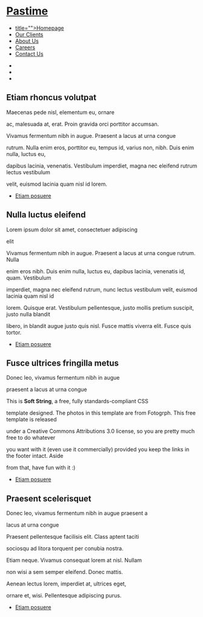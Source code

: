 <!DOCTYPE html PUBLIC "-//W3C//DTD XHTML 1.0 Strict//EN" 

"http://www.w3.org/TR/xhtml1/DTD/xhtml1-strict.dtd">
<html xmlns="http://www.w3.org/1999/xhtml">
<head>
<meta http-equiv="Content-Type" content="text/html; charset=utf-8" />
<title></title>
<meta name="keywords" content="" />
<meta name="description" content="" />

<link href="default.css" rel="stylesheet" type="text/css" media="all" />
<link href="fonts.css" rel="stylesheet" type="text/css" media="all" />



</head>
<body>
<div id="header" class="container">
	<div id="logo">
		<h1><a href="#">Pastime</a></h1>
	</div>
	<div id="menu">
		<ul>
			<li class="current_page_item"><a href="#" accesskey="1" 

title="">Homepage</a></li>
			<li><a href="#" accesskey="2" title="">Our Clients</a></li>
			<li><a href="#" accesskey="3" title="">About Us</a></li>
			<li><a href="#" accesskey="4" title="">Careers</a></li>
			<li><a href="#" accesskey="5" title="">Contact Us</a></li>
		</ul>
	</div>
</div>

<div id="banner">
	<div class="container">
		<ul class="staff">
			<li><img src="images/pic01.jpg" alt="" /></li>
			<li><img src="images/pic02.jpg" alt="" /></li>
			<li><img src="images/pic03.jpg" alt="" /></li>
		</ul>
		<div class="title">
			<h2>Etiam rhoncus volutpat</h2>
			<span class="byline">Maecenas pede nisl, elementum eu, ornare 

ac, malesuada at, erat. Proin gravida orci porttitor accumsan.</span>
		</div>
		<p>Vivamus fermentum nibh in augue. Praesent a lacus at urna congue 

rutrum. Nulla enim eros, porttitor eu, tempus id, varius non, nibh. Duis enim nulla, luctus eu, 

dapibus lacinia, venenatis. Vestibulum imperdiet, magna nec eleifend rutrum lectus vestibulum 

velit, euismod lacinia quam nisl id lorem.</p>
		<ul class="actions">
			<li><a href="#" class="button">Etiam posuere</a></li>
		</ul>
	</div>
</div>
<div id="page" class="container">
	<div class="title">
		<h2>Nulla luctus eleifend</h2>
		<span class="byline">Lorem ipsum dolor sit amet, consectetuer adipiscing 

elit</span>
	</div>
	<p> Vivamus fermentum nibh in augue. Praesent a lacus at urna congue rutrum. Nulla 

enim eros nibh. Duis enim nulla, luctus eu, dapibus lacinia, venenatis id, quam. Vestibulum 

imperdiet, magna nec eleifend rutrum, nunc lectus vestibulum velit, euismod lacinia quam nisl id 

lorem. Quisque erat. Vestibulum pellentesque, justo mollis pretium suscipit, justo nulla blandit 

libero, in blandit augue justo quis nisl. Fusce mattis viverra elit. Fusce quis tortor.</p>
	<ul class="actions">
		<li><a href="#" class="button">Etiam posuere</a></li>
	</ul>
</div>

<div id="featured">
	<div class="container">
		<div class="title">
			<h2>Fusce ultrices fringilla metus</h2>
			<span class="byline">Donec leo, vivamus fermentum nibh in augue 

praesent a lacus at urna congue</span>
		</div>
		<p>This is <strong>Soft String</strong>, a free, fully standards-compliant CSS 

template designed. The photos in this template are from Fotogrph. This free template is released 

under a Creative Commons Attributions 3.0 license, so you are pretty much free to do whatever 

you want with it (even use it commercially) provided you keep the links in the footer intact. Aside 

from that, have fun with it :) </p>
	</div>
	<ul class="actions">
		<li><a href="#" class="button">Etiam posuere</a></li>
	</ul>
</div>
<div id="extra" class="container">
	<div class="title">
		<h2>Praesent scelerisquet</h2>
		<span class="byline">Donec leo, vivamus fermentum nibh in augue praesent a 

lacus at urna congue</span>
	</div>
	<div id="three-column">
		<div class="boxA">
			<div class="box">
				<p>Praesent pellentesque facilisis elit. Class aptent taciti 

sociosqu ad litora torquent per conubia nostra.</p>
			</div>
		</div>
		<div class="boxB">
			<div class="box">
				<p>Etiam neque. Vivamus consequat lorem at nisl. Nullam 

non wisi a sem semper eleifend. Donec mattis.</p>
			</div>
		</div>
		<div class="boxC">
			<div class="box">
				<p> Aenean lectus lorem, imperdiet at, ultrices eget, 

ornare et, wisi. Pellentesque adipiscing purus.</p></div>
		</div>
	</div>
	<ul class="actions">
		<li><a href="#" class="button">Etiam posuere</a></li>
	</ul>
</div>


</body>
</html>
